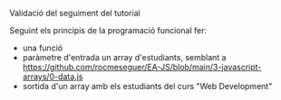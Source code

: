 Validació del seguiment del tutorial

Seguint els principis de la programació funcional fer:

- una funció 
- paràmetre d'entrada un array d'estudiants, semblant a https://github.com/rocmeseguer/EA-JS/blob/main/3-javascript-arrays/0-data.js
- sortida d'un array amb els estudiants del curs "Web Development"
